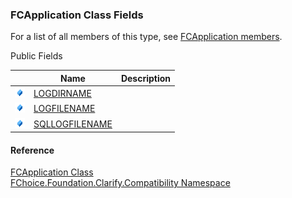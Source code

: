﻿### FCApplication Class Fields

For a list of all members of this type, see [FCApplication members](FChoice.Foundation.Clarify.Compatibility~FChoice.Foundation.Clarify.Compatibility.FCApplication_members.md).

Public Fields

|   | Name | Description |
| --- | --- | --- |
| ![Public Field](dotnetimages/publicField.png) | [LOGDIRNAME](FChoice.Foundation.Clarify.Compatibility~FChoice.Foundation.Clarify.Compatibility.FCApplication~LOGDIRNAME.md) |   |
| ![Public Field](dotnetimages/publicField.png) | [LOGFILENAME](FChoice.Foundation.Clarify.Compatibility~FChoice.Foundation.Clarify.Compatibility.FCApplication~LOGFILENAME.md) |   |
| ![Public Field](dotnetimages/publicField.png) | [SQLLOGFILENAME](FChoice.Foundation.Clarify.Compatibility~FChoice.Foundation.Clarify.Compatibility.FCApplication~SQLLOGFILENAME.md) |   |





#### Reference

[FCApplication Class](FChoice.Foundation.Clarify.Compatibility~FChoice.Foundation.Clarify.Compatibility.FCApplication.md)  
[FChoice.Foundation.Clarify.Compatibility Namespace](FChoice.Foundation.Clarify.Compatibility~FChoice.Foundation.Clarify.Compatibility_namespace.md)